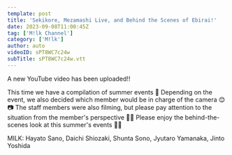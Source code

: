 ```yaml
---
template: post
title: 'Sekikore, Mezamashi Live, and Behind the Scenes of Ebirai!'
date: 2023-09-08T11:00:45Z
tag: ['M!lk Channel']
category: ['M!lk']
author: auto 
videoID: sPT8WC7c24w
subTitle: sPT8WC7c24w.vtt
---
```

A new YouTube video has been uploaded!!

This time we have a compilation of summer events 👏
Depending on the event, we also decided which member would be in charge of the camera 😊📷
The staff members were also filming, but please pay attention to the situation from the member's perspective 👀✨
Please enjoy the behind-the-scenes look at this summer's events 🌻🎶

MILK: Hayato Sano, Daichi Shiozaki, Shunta Sono, Jyutaro Yamanaka, Jinto Yoshida